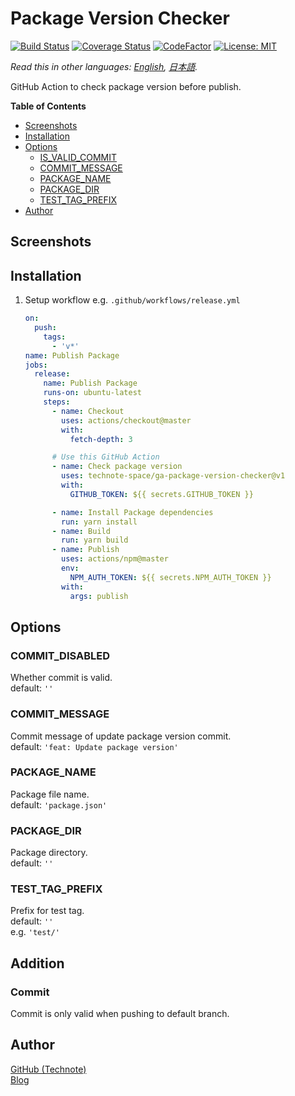 # Package Version Checker

[![Build Status](https://github.com/technote-space/ga-package-version-checker/workflows/Build/badge.svg)](https://github.com/technote-space/ga-package-version-checker/actions)
[![Coverage Status](https://coveralls.io/repos/github/technote-space/ga-package-version-checker/badge.svg?branch=master)](https://coveralls.io/github/technote-space/ga-package-version-checker?branch=master)
[![CodeFactor](https://www.codefactor.io/repository/github/technote-space/ga-package-version-checker/badge)](https://www.codefactor.io/repository/github/technote-space/ga-package-version-checker)
[![License: MIT](https://img.shields.io/badge/License-MIT-blue.svg)](https://github.com/technote-space/ga-package-version-checker/blob/master/LICENSE)

*Read this in other languages: [English](README.md), [日本語](README.ja.md).*

GitHub Action to check package version before publish.

<!-- START doctoc generated TOC please keep comment here to allow auto update -->
<!-- DON'T EDIT THIS SECTION, INSTEAD RE-RUN doctoc TO UPDATE -->
**Table of Contents**

- [Screenshots](#screenshots)
- [Installation](#installation)
- [Options](#options)
  - [IS_VALID_COMMIT](#is_valid_commit)
  - [COMMIT_MESSAGE](#commit_message)
  - [PACKAGE_NAME](#package_name)
  - [PACKAGE_DIR](#package_dir)
  - [TEST_TAG_PREFIX](#test_tag_prefix)
- [Author](#author)

<!-- END doctoc generated TOC please keep comment here to allow auto update -->

## Screenshots

## Installation
1. Setup workflow
   e.g. `.github/workflows/release.yml`
   ```yaml
   on:
     push:
       tags:
         - 'v*'
   name: Publish Package
   jobs:
     release:
       name: Publish Package
       runs-on: ubuntu-latest
       steps:
         - name: Checkout
           uses: actions/checkout@master
           with:
             fetch-depth: 3

         # Use this GitHub Action
         - name: Check package version
           uses: technote-space/ga-package-version-checker@v1
           with:
             GITHUB_TOKEN: ${{ secrets.GITHUB_TOKEN }}

         - name: Install Package dependencies
           run: yarn install
         - name: Build
           run: yarn build
         - name: Publish
           uses: actions/npm@master
           env:
             NPM_AUTH_TOKEN: ${{ secrets.NPM_AUTH_TOKEN }}
           with:
             args: publish
   ```

## Options
### COMMIT_DISABLED
Whether commit is valid.  
default: `''`

### COMMIT_MESSAGE
Commit message of update package version commit.  
default: `'feat: Update package version'`

### PACKAGE_NAME
Package file name.  
default: `'package.json'`

### PACKAGE_DIR
Package directory.  
default: `''`

### TEST_TAG_PREFIX
Prefix for test tag.  
default: `''`  
e.g. `'test/'`

## Addition
### Commit
Commit is only valid when pushing to default branch.

## Author
[GitHub (Technote)](https://github.com/technote-space)  
[Blog](https://technote.space)
